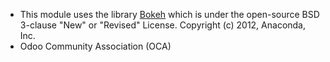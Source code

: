 - This module uses the library [Bokeh](https://github.com/bokeh/bokeh)
  which is under the open-source BSD 3-clause "New" or "Revised"
  License. Copyright (c) 2012, Anaconda, Inc.
- Odoo Community Association (OCA)
